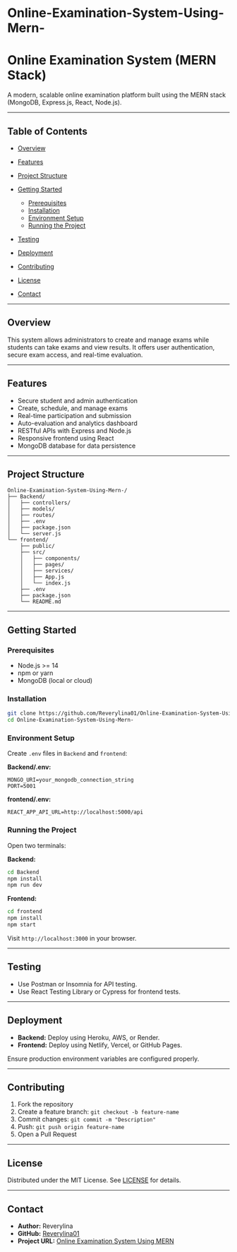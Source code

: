 ﻿# Online-Examination-System-Using-Mern-
 # Online Examination System (MERN Stack)

A modern, scalable online examination platform built using the MERN stack (MongoDB, Express.js, React, Node.js).

---

## Table of Contents

* [Overview](#overview)
* [Features](#features)
* [Project Structure](#project-structure)
* [Getting Started](#getting-started)

  * [Prerequisites](#prerequisites)
  * [Installation](#installation)
  * [Environment Setup](#environment-setup)
  * [Running the Project](#running-the-project)
* [Testing](#testing)
* [Deployment](#deployment)
* [Contributing](#contributing)
* [License](#license)
* [Contact](#contact)

---

## Overview

This system allows administrators to create and manage exams while students can take exams and view results. It offers user authentication, secure exam access, and real-time evaluation.

---

## Features

* Secure student and admin authentication
* Create, schedule, and manage exams
* Real-time participation and submission
* Auto-evaluation and analytics dashboard
* RESTful APIs with Express and Node.js
* Responsive frontend using React
* MongoDB database for data persistence

---

## Project Structure

```
Online-Examination-System-Using-Mern-/
├── Backend/
│   ├── controllers/
│   ├── models/
│   ├── routes/
│   ├── .env
│   ├── package.json
│   └── server.js
└── frontend/
    ├── public/
    ├── src/
    │   ├── components/
    │   ├── pages/
    │   ├── services/
    │   ├── App.js
    │   └── index.js
    ├── .env
    ├── package.json
    └── README.md
```

---

## Getting Started

### Prerequisites

* Node.js >= 14
* npm or yarn
* MongoDB (local or cloud)

### Installation

```bash
git clone https://github.com/Reverylina01/Online-Examination-System-Using-Mern-.git
cd Online-Examination-System-Using-Mern-
```

### Environment Setup

Create `.env` files in `Backend` and `frontend`:

**Backend/.env:**

```
MONGO_URI=your_mongodb_connection_string
PORT=5001
```

**frontend/.env:**

```
REACT_APP_API_URL=http://localhost:5000/api
```

### Running the Project

Open two terminals:

**Backend:**

```bash
cd Backend
npm install
npm run dev
```

**Frontend:**

```bash
cd frontend
npm install
npm start
```

Visit `http://localhost:3000` in your browser.

---

## Testing

* Use Postman or Insomnia for API testing.
* Use React Testing Library or Cypress for frontend tests.

---

## Deployment

* **Backend:** Deploy using Heroku, AWS, or Render.
* **Frontend:** Deploy using Netlify, Vercel, or GitHub Pages.

Ensure production environment variables are configured properly.

---

## Contributing

1. Fork the repository
2. Create a feature branch: `git checkout -b feature-name`
3. Commit changes: `git commit -m "Description"`
4. Push: `git push origin feature-name`
5. Open a Pull Request

---

## License

Distributed under the MIT License. See [LICENSE](LICENSE) for details.

---

## Contact

* **Author:** Reverylina
* **GitHub:** [Reverylina01](https://github.com/Reverylina01)
* **Project URL:** [Online Examination System Using MERN](https://github.com/Reverylina01/Online-Examination-System-Using-Mern-)


